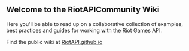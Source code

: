 ## Welcome to the RiotAPICommunity Wiki

Here you'll be able to read up on a collaborative collection of examples, best practices and guides for working with the Riot Games API.

Find the public wiki at [RiotAPI.github.io](http://RiotAPI.github.io)
